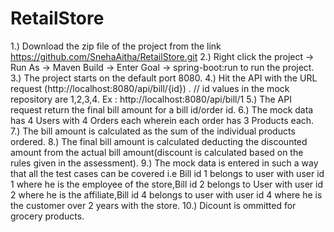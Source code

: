 # RetailStore

1.) Download the zip file of the project from the link https://github.com/SnehaAitha/RetailStore.git
2.) Right click the project -> Run As -> Maven Build -> Enter Goal -> spring-boot:run  to run the project.
3.) The project starts on the default port 8080.
4.) Hit the API with the URL request (http://localhost:8080/api/bill/{id}) .
// id values in the mock repository are 1,2,3,4. 
Ex : http://localhost:8080/api/bill/1
5.) The API request return the final bill amount for a bill id/order id.
6.) The mock data has 4 Users with 4 Orders each wherein each order has 3 Products each.
7.) The bill amount is calculated as the sum of the individual products ordered.
8.) The final bill amount is calculated deducting the discounted amount from the actual bill amount(discount is calculated based on the rules given in the assessment).
9.) The mock data is entered in such a way that all the test cases can be covered i.e Bill id 1 belongs to user with user id 1 where he is the employee of the store,Bill id 2 belongs to User with user id 2 where he is the affiliate,Bill id 4 belongs to user with user id 4 where he is the customer over 2 years with the store.
10.) Dicount is ommitted for grocery products.

